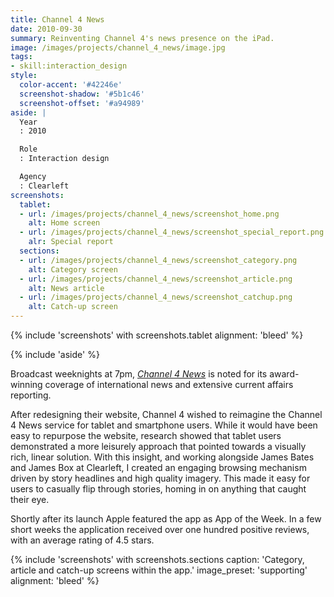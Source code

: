 ```yaml
---
title: Channel 4 News
date: 2010-09-30
summary: Reinventing Channel 4's news presence on the iPad.
image: /images/projects/channel_4_news/image.jpg
tags:
- skill:interaction_design
style:
  color-accent: '#42246e'
  screenshot-shadow: '#5b1c46'
  screenshot-offset: '#a94989'
aside: |
  Year
  : 2010

  Role
  : Interaction design

  Agency
  : Clearleft
screenshots:
  tablet:
  - url: /images/projects/channel_4_news/screenshot_home.png
    alt: Home screen
  - url: /images/projects/channel_4_news/screenshot_special_report.png
    alr: Special report
  sections:
  - url: /images/projects/channel_4_news/screenshot_category.png
    alt: Category screen
  - url: /images/projects/channel_4_news/screenshot_article.png
    alt: News article
  - url: /images/projects/channel_4_news/screenshot_catchup.png
    alt: Catch-up screen
---
```

{% include 'screenshots' with screenshots.tablet
  alignment: 'bleed'
%}

{% include 'aside' %}

Broadcast weeknights at 7pm, <cite>[Channel 4 News][1]</cite> is noted for its award-winning coverage of international news and extensive current affairs reporting.

After redesigning their website, Channel 4 wished to reimagine the Channel 4 News service for tablet and smartphone users. While it would have been easy to repurpose the website, research showed that tablet users demonstrated a more leisurely approach that pointed towards a visually rich, linear solution. With this insight, and working alongside James Bates and James Box at Clearleft, I created an engaging browsing mechanism driven by story headlines and high quality imagery. This made it easy for users to casually flip through stories, homing in on anything that caught their eye.

Shortly after its launch Apple featured the app as App of the Week. In a few short weeks the application received over one hundred positive reviews, with an average rating of 4.5 stars.

{% include 'screenshots' with screenshots.sections
  caption: 'Category, article and catch-up screens within the app.'
  image_preset: 'supporting'
  alignment: 'bleed'
%}

[1]: https://news.channel4.com
